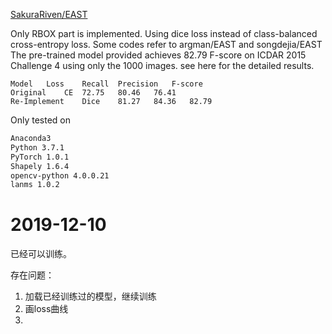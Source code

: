 

[SakuraRiven/EAST](https://github.com/SakuraRiven/EAST)

Only RBOX part is implemented.
Using dice loss instead of class-balanced cross-entropy loss. Some codes refer to argman/EAST and songdejia/EAST
The pre-trained model provided achieves 82.79 F-score on ICDAR 2015 Challenge 4 using only the 1000 images. see here for the detailed results.
```
Model	Loss	Recall	Precision	F-score
Original	CE	72.75	80.46	76.41
Re-Implement	Dice	81.27	84.36	82.79
```


Only tested on
```bash
Anaconda3
Python 3.7.1
PyTorch 1.0.1
Shapely 1.6.4
opencv-python 4.0.0.21
lanms 1.0.2
```



# 2019-12-10 
已经可以训练。

存在问题：
1. 加载已经训练过的模型，继续训练
2. 画loss曲线
3. 